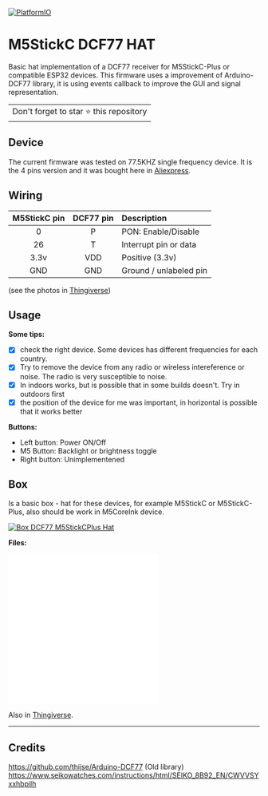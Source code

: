 [![PlatformIO](https://github.com/hpsaturn/m5stickc-dcf77-hat/workflows/PlatformIO/badge.svg)](https://github.com/hpsaturn/m5stickc-dcf77-hat/actions/)

# M5StickC DCF77 HAT

Basic hat implementation of a DCF77 receiver for M5StickC-Plus or compatible ESP32 devices. This firmware uses a improvement of Arduino-DCF77 library, it is using events callback to improve the GUI and signal representation.

<table>
	<tr>
		<td>
			Don't forget to star ⭐ this repository
		</td>
	</tr>
</table>

## Device

The current firmware was tested on 77.5KHZ single frequency device. It is the 4 pins version and it was bought here in [Aliexpress](https://www.aliexpress.com/item/1005005254051736.html).

## Wiring

| M5StickC pin | DCF77 pin | Description |
|:----:|:----:|:-------------|
| 0 | P | PON: Enable/Disable |
| 26 | T | Interrupt pin or data |
| 3.3v | VDD | Positive (3.3v) |
| GND  | GND | Ground / unlabeled pin |

(see the photos in [Thingiverse](https://www.thingiverse.com/thing:6033436))

## Usage

**Some tips:**  

- [x] check the right device. Some devices has different frequencies for each country.
- [x] Try to remove the device from any radio or wireless intereference or noise. The radio is very susceptible to noise.
- [x] In indoors works, but is possible that in some builds doesn't. Try in outdoors first
- [x] the position of the device for me was important, in horizontal is possible that it works better

**Buttons:**

- Left button: Power ON/Off
- M5 Button: Backlight or brightness toggle
- Right button: Unimplementened  

## Box

Is a basic box - hat for these devices, for example M5StickC or M5StickC-Plus, also should be work in M5CoreInk device.

[![Box DCF77 M5StickCPlus Hat](box/collage.jpg)](https://youtu.be/C50qMhYiE60)

**Files:**  

![DCF77 box base](box/dfc77_holder_vertical.stl)  
![DCF77 box lid](box/dfc77_holder_vertical_lid.stl)  

Also in [Thingiverse](https://www.thingiverse.com/thing:6033436).  

---

## Credits

https://github.com/thijse/Arduino-DCF77 (Old library)  
https://www.seikowatches.com/instructions/html/SEIKO_8B92_EN/CWVVSYxxhbpilh